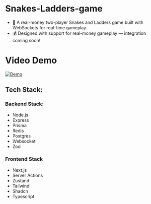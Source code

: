# Snakes-Ladders-game
 - 🎲 A real-money two-player Snakes and Ladders game built with WebSockets for real-time gameplay.  
 - 💰 Designed with support for real-money gameplay — integration coming soon!

# Video Demo

<a href="https://youtu.be/Y0abht1hdWI" target="_blank">
  <img src="https://img.youtube.com/vi/Y0abht1hdWI/0.jpg" alt="Demo">
</a>

## Tech Stack:
### Backend Stack:
   - Node.js
   - Express
   - Prisma
   - Redis
   - Postgres
   - Websocket
   - Zod
### Frontend Stack
 - Next.js
 - Server Actions
 - Zustand
 - Tailwind
 - Shadcn
 - Typescript


